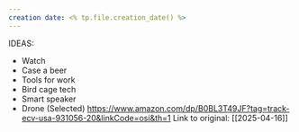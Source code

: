 ```yaml
---
creation date: <% tp.file.creation_date() %>
---
```

IDEAS:
- Watch
- Case a beer
- Tools for work
- Bird cage tech
- Smart speaker
- Drone (Selected) 
  https://www.amazon.com/dp/B0BL3T49JF?tag=track-ecv-usa-931056-20&linkCode=osi&th=1
Link to original: [[2025-04-16]]